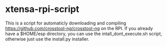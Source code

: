 # xtensa-rpi-script
This is a script for automaticly downloading and compiling https://github.com/crosstool-ng/crosstool-ng on the RPI.
If you already have a $HOME/esp directory, you can use the intall_dont_execute.sh script, otherwise just use the install.py installer.
